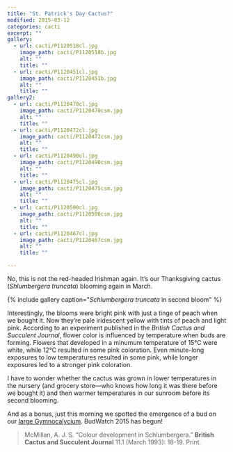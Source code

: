```yaml
---
title: "St. Patrick's Day Cactus?"
modified: 2015-03-12
categories: cacti
excerpt: ""
gallery:
  - url: cacti/P1120518cl.jpg
    image_path: cacti/P1120518b.jpg
    alt: ""
    title: ""
  - url: cacti/P1120451cl.jpg
    image_path: cacti/P1120451b.jpg
    alt: ""
    title: ""
gallery2:
  - url: cacti/P1120470cl.jpg
    image_path: cacti/P1120470csm.jpg
    alt: ""
    title: ""
  - url: cacti/P1120472cl.jpg
    image_path: cacti/P1120472csm.jpg
    alt: ""
    title: ""
  - url: cacti/P1120490cl.jpg
    image_path: cacti/P1120490csm.jpg
    alt: ""
    title: ""
  - url: cacti/P1120475cl.jpg
    image_path: cacti/P1120475csm.jpg
    alt: ""
    title: ""
  - url: cacti/P1120500cl.jpg
    image_path: cacti/P1120500csm.jpg
    alt: ""
    title: ""
  - url: cacti/P1120467cl.jpg
    image_path: cacti/P1120467csm.jpg
    alt: ""
    title: ""

---
```


No, this is not the red-headed Irishman again. It’s our Thanksgiving cactus (*Shlumbergera truncata*) blooming again in March.

{% include gallery caption="*Schlumbergera truncata* in second bloom" %}

Interestingly, the blooms were bright pink with just a tinge of peach when we bought it. Now they’re pale iridescent yellow with tints of peach and light pink. According to an experiment published in the *British Cactus and Succulent Journal*, flower color is influenced by temperature when buds are forming. Flowers that developed in a minumum temperature of 15°C were white, while 12°C resulted in some pink coloration. Even minute-long exposures to low temperatures resulted in some pink, while longer exposures led to a stronger pink coloration.

I have to wonder whether the cactus was grown in lower temperatures in the nursery (and grocery store—who knows how long it was there before we bought it) and then warmer temperatures in our sunroom before its second blooming.

And as a bonus, just this morning we spotted the emergence of a bud on our [large Gymnocalycium](/cacti/first-time-bloomer). BudWatch 2015 has begun!



> McMillan, A. J. S. “Colour development in Schlumbergera.” **British Cactus and Succulent Journal** 11.1 (March 1993): 18-19. Print.